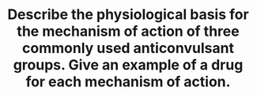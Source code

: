 ---
title: "Describe the physiological basis for the mechanism of action of three commonly used anticonvulsant groups. Give an example of a drug for each mechanism of action."
entityType: SAQ
exam: PEX
college: CICM
year: 2008
sitting: A
question: 09
passRate: 33
lo:
- "[[G2f]]"
EC_expectedDomains:
- "The three main anticonvulsant mechanisms required were: 1. Sodium channel blockers. These promote the inactive state of voltage activated Na channels. Sodium channels are unable to open for a period of time making the neuron more refractory to action potential generation. Rapid repetitive firing is diminished and spread of electrical activity to adjacent brain areas is suppressed. Examples: phenytoin, carbamazepine, lamotrgine, Na valproate 2. Drugs that enhance GABA mediated synaptic inhibition. This increases the influx of chloride ions into the cell and hyperpolarizes the neuron. 3 mechanisms: a. Act on GABA receptor. Example: benzodiazepines, barbiturates. b. Inhibit GABA transporter and reduce neuronal GABA reuptake. Example: tiagabine. c. Promote GABA release. Example: gabapentin. 3. Drugs that inhibit Calcium channels. Limit activation of voltage activated Ca channel known as the T current. Example.: Na valproate"
EC_extraCredit:
- "Other mechanisms of action with examples if described earned extra marks. These included glutamate /NMDA receptor inhibition. Example: magnesium."
EC_errorsCommon: []
resources: []
---